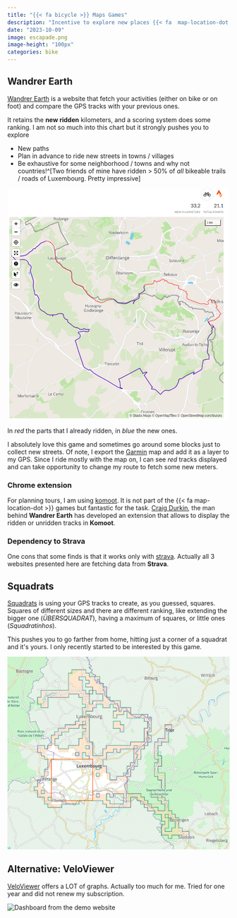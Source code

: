 ```yaml
---
title: "{{< fa bicycle >}} Maps Games"
description: "Incentive to explore new places {{< fa  map-location-dot >}}"
date: "2023-10-09"
image: escapade.png
image-height: "100px"
categories: bike
---
```


## Wandrer Earth

[Wandrer Earth](https://wandrer.earth/) is a website that fetch your activities (either on bike or on foot) and compare the GPS tracks with your previous ones.

It retains the **new ridden** kilometers, and a scoring system does some ranking.
I am not so much into this chart but it strongly pushes you to explore 

- New paths
- Plan in advance to ride new streets in towns / villages
- Be exhaustive for some neighborhood / towns and why not countries!^[Two friends of mine have ridden > 50% of _all_ bikeable trails / roads of Luxembourg. Pretty impressive]

![Output of a ride](escapade.png)

In _red_ the parts that I already ridden, in _blue_ the new ones.

I absolutely love this game and sometimes go around some blocks just to collect new streets. Of note, I export the [Garmin](https://www.garmin.com) map and add it as a layer to my GPS. Since I ride mostly with the map on, I can see _red_ tracks displayed and can take opportunity to change my route to fetch some new meters.

### Chrome extension

For planning tours, I am using [komoot](https://komoot.com). 
It is not part of the  {{< fa  map-location-dot >}} games but fantastic for the task. 
[Craig Durkin](https://www.highcube.org/), the man behind **Wandrer Earth** has developed an extension that allows to display the ridden or unridden tracks in **Komoot**. 

### Dependency to Strava

One cons that some finds is that it works only with [strava](https://strava.com). 
Actually all 3 websites presented here are fetching data from **Strava**.

## Squadrats

[Squadrats](https://squadrats.com/) is using your GPS tracks to create, as you guessed, squares. Squares of different sizes and there are different ranking, like extending the bigger one (_ÜBERSQUADRAT_), having a maximum of squares, or little ones (_Squadratinhos_).

This pushes you to go farther from home, hitting just a corner of a squadrat and it's yours. I only recently started to be interested by this game.

![My general map as today](squadrats.png)

## Alternative: VeloViewer

[VeloViewer](https://veloviewer.com/) offers a LOT of graphs. Actually too much for me.
Tried for one year and did not renew my subscription.

![Dashboard from the demo website](https://cf.veloviewer.com/img/veloviewer-strava-summary-homepage.png)
